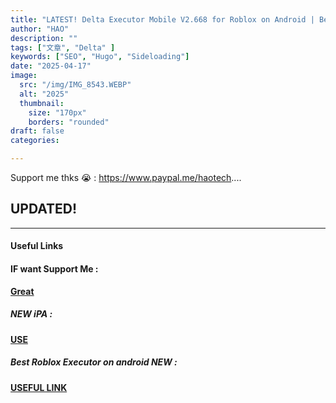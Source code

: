 ```yaml
---
title: "LATEST! Delta Executor Mobile V2.668 for Roblox on Android | Best Roblox Executor for Android"
author: "HAO"
description: ""
tags: ["文章", "Delta" ]
keywords: ["SEO", "Hugo", "Sideloading"]
date: "2025-04-17"
image:
  src: "/img/IMG_8543.WEBP"
  alt: "2025"
  thumbnail:
    size: "170px"
    borders: "rounded"
draft: false
categories:

---
```


Support me thks 😭 : https://www.paypal.me/haotech....
<!--more-->

## **UPDATED!**

---

#### **Useful Links**

#### **<and font style="background: "> IF want Support Me :</font>** 
**[ Great](https://www.paypal.me/haotech)**

##### **<and font style="background: "> NEW iPA : </font>** 
**[  USE](https://www.patreon.com/hao8?utm_medium=unknown&utm_source=join_link&utm_campaign=creatorshare_creator&utm_content=copyLink)**


##### **<font style="background:  ">  Best Roblox Executor on android NEW :</font>** 
**[ USEFUL LINK](https://www.mediafire.com/file_premium/dr39hiac2gs3u88/Delta-668.660-01.apk/file)**